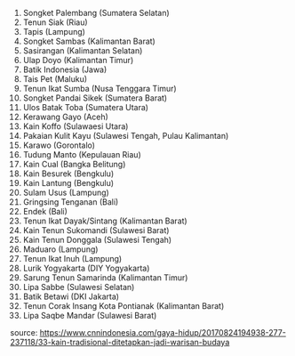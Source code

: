 1. Songket Palembang (Sumatera Selatan)
2. Tenun Siak (Riau)
3. Tapis (Lampung)
4. Songket Sambas (Kalimantan Barat)
5. Sasirangan (Kalimantan Selatan)
6. Ulap Doyo (Kalimantan Timur)
7. Batik Indonesia (Jawa)
8. Tais Pet (Maluku)
9. Tenun Ikat Sumba (Nusa Tenggara Timur)
10. Songket Pandai Sikek (Sumatera Barat)
11. Ulos Batak Toba (Sumatera Utara)
12. Kerawang Gayo (Aceh)
13. Kain Koffo (Sulawaesi Utara)
14. Pakaian Kulit Kayu (Sulawesi Tengah, Pulau Kalimantan)
15. Karawo (Gorontalo)
16. Tudung Manto (Kepulauan Riau)
17. Kain Cual (Bangka Belitung)
18. Kain Besurek (Bengkulu)
19. Kain Lantung (Bengkulu)
20. Sulam Usus (Lampung)
21. Gringsing Tenganan (Bali)
22. Endek (Bali)
23. Tenun Ikat Dayak/Sintang (Kalimantan Barat)
24. Kain Tenun Sukomandi (Sulawesi Barat)
25. Kain Tenun Donggala (Sulawesi Tengah)
26. Maduaro (Lampung)
27. Tenun Ikat Inuh (Lampung)
28. Lurik Yogyakarta (DIY Yogyakarta)
29. Sarung Tenun Samarinda (Kalimantan Timur)
30. Lipa Sabbe (Sulawesi Selatan)
31. Batik Betawi (DKI Jakarta)
32. Tenun Corak Insang Kota Pontianak (Kalimantan Barat)
33. Lipa Saqbe Mandar (Sulawesi Barat)

source: https://www.cnnindonesia.com/gaya-hidup/20170824194938-277-237118/33-kain-tradisional-ditetapkan-jadi-warisan-budaya